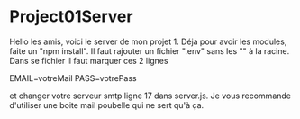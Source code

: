 # Project01Server

Hello les amis, voici le server de mon projet 1.
Déja pour avoir les modules, faite un "npm install".
Il faut rajouter un fichier ".env" sans les "" à la racine.
Dans se fichier il faut marquer ces 2 lignes

EMAIL=votreMail
PASS=votrePass

et changer votre serveur smtp ligne 17 dans server.js.
Je vous recommande d'utiliser une boite mail poubelle qui ne sert qu'à ça.
